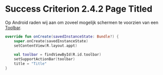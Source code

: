 # Success Criterion 2.4.2 Page Titled

Op Android raden wij aan om zoveel mogelijk schermen te voorzien van een [Toolbar](https://developer.android.com/reference/androidx/appcompat/widget/Toolbar).

```kotlin
override fun onCreate(savedInstanceState: Bundle?) {
    super.onCreate(savedInstanceState)
    setContentView(R.layout.appt)
    
    val toolbar = findViewById(R.id.toolbar)
    setSupportActionBar(toolbar)
    title = "Title"
}
```
